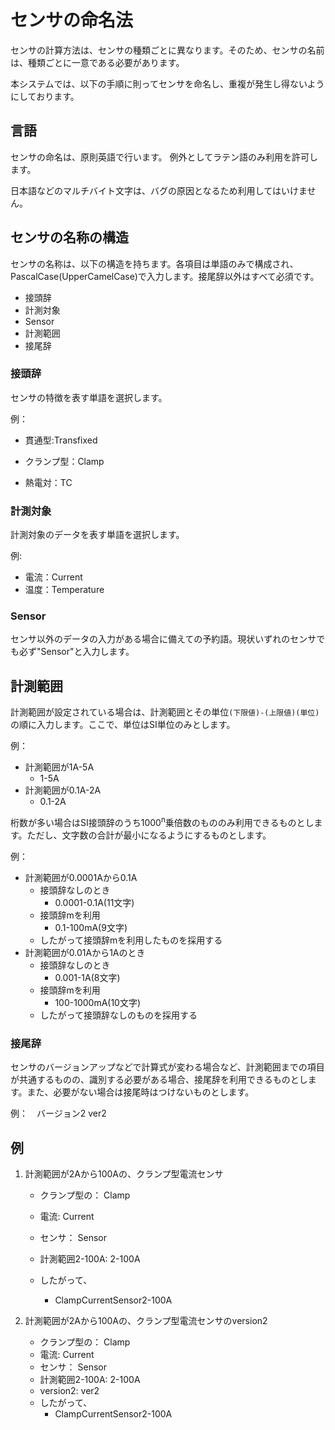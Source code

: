 # センサの命名法

センサの計算方法は、センサの種類ごとに異なります。そのため、センサの名前は、種類ごとに一意である必要があります。

本システムでは、以下の手順に則ってセンサを命名し、重複が発生し得ないようにしております。

## 言語

センサの命名は、原則英語で行います。
例外としてラテン語のみ利用を許可します。

日本語などのマルチバイト文字は、バグの原因となるため利用してはいけません。

## センサの名称の構造

センサの名称は、以下の構造を持ちます。各項目は単語のみで構成され、PascalCase(UpperCamelCase)で入力します。接尾辞以外はすべて必須です。

- 接頭辞
- 計測対象
- Sensor
- 計測範囲
- 接尾辞

### 接頭辞

センサの特徴を表す単語を選択します。

例：

- 貫通型:Transfixed

- クランプ型：Clamp

- 熱電対：TC

### 計測対象

計測対象のデータを表す単語を選択します。

例:
- 電流：Current
- 温度：Temperature

### Sensor

センサ以外のデータの入力がある場合に備えての予約語。現状いずれのセンサでも必ず"Sensor"と入力します。

## 計測範囲

計測範囲が設定されている場合は、計測範囲とその単位`(下限値)-(上限値)(単位)`の順に入力します。ここで、単位はSI単位のみとします。

例：
- 計測範囲が1A-5A
  - 1-5A
- 計測範囲が0.1A-2A
  - 0.1-2A

桁数が多い場合はSI接頭辞のうち1000<sup>n</sup>乗倍数のもののみ利用できるものとします。ただし、文字数の合計が最小になるようにするものとします。

例：
- 計測範囲が0.0001Aから0.1A
  - 接頭辞なしのとき
    - 0.0001-0.1A(11文字)
  - 接頭辞mを利用
    - 0.1-100mA(9文字)
  - したがって接頭辞mを利用したものを採用する
- 計測範囲が0.01Aから1Aのとき
  - 接頭辞なしのとき
    - 0.001-1A(8文字)
  - 接頭辞mを利用
    - 100-1000mA(10文字)
  - したがって接頭辞なしのものを採用する

### 接尾辞
センサのバージョンアップなどで計算式が変わる場合など、計測範囲までの項目が共通するものの、識別する必要がある場合、接尾辞を利用できるものとします。また、必要がない場合は接尾時はつけないものとします。

例：　バージョン2
ver2

## 例

1.  計測範囲が2Aから100Aの、クランプ型電流センサ

    - クランプ型の： Clamp
    - 電流: Current
    - センサ： Sensor
    - 計測範囲2-100A: 2-100A

    - したがって、
      - ClampCurrentSensor2-100A

2. 計測範囲が2Aから100Aの、クランプ型電流センサのversion2
   - クランプ型の： Clamp
   - 電流: Current
   - センサ： Sensor
   - 計測範囲2-100A: 2-100A
   - version2: ver2
   - したがって、
     - ClampCurrentSensor2-100A
